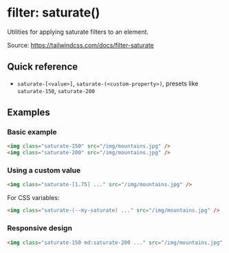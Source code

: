 # filter: saturate()

Utilities for applying saturate filters to an element.

Source: https://tailwindcss.com/docs/filter-saturate

## Quick reference

- `saturate-[<value>]`, `saturate-(<custom-property>)`, presets like `saturate-150`, `saturate-200`

## Examples

### Basic example

```html
<img class="saturate-150" src="/img/mountains.jpg" />
<img class="saturate-200" src="/img/mountains.jpg" />
```

### Using a custom value

```html
<img class="saturate-[1.75] ..." src="/img/mountains.jpg" />
```

For CSS variables:

```html
<img class="saturate-(--my-saturate) ..." src="/img/mountains.jpg" />
```

### Responsive design

```html
<img class="saturate-150 md:saturate-200 ..." src="/img/mountains.jpg" />
```
